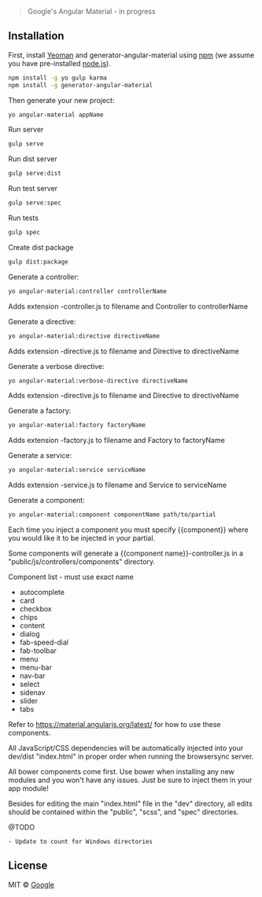 
> Google&#39;s Angular Material - in progress

## Installation

First, install [Yeoman](http://yeoman.io) and generator-angular-material using [npm](https://www.npmjs.com/) (we assume you have pre-installed [node.js](https://nodejs.org/)).

```bash
npm install -g yo gulp karma
npm install -g generator-angular-material
```

Then generate your new project:

```bash
yo angular-material appName
```

Run server


```bash
gulp serve
```

Run dist server


```bash
gulp serve:dist
```

Run test server


```bash
gulp serve:spec
```

Run tests


```bash
gulp spec
```

Create dist package


```bash
gulp dist:package
```

Generate a controller:

```bash
yo angular-material:controller controllerName
```

Adds extension -controller.js to filename and Controller to controllerName

Generate a directive:

```bash
yo angular-material:directive directiveName
```

Adds extension -directive.js to filename and Directive to directiveName


Generate a verbose directive:

```bash
yo angular-material:verbose-directive directiveName
```

Adds extension -directive.js to filename and Directive to directiveName


Generate a factory:

```bash
yo angular-material:factory factoryName
```

Adds extension -factory.js to filename and Factory to factoryName


Generate a service:

```bash
yo angular-material:service serviceName 
```

Adds extension -service.js to filename and Service to serviceName

Generate a component:

```bash
yo angular-material:component componentName path/to/partial 
```

Each time you inject a component you must specify {{component}} where you would like it to be injected in your partial.

Some components will generate a {{component name}}-controller.js in a "public/js/controllers/components" directory.

Component list - must use exact name
- autocomplete
- card
- checkbox
- chips
- content
- dialog
- fab-speed-dial
- fab-toolbar
- menu
- menu-bar
- nav-bar
- select
- sidenav
- slider
- tabs

Refer to https://material.angularjs.org/latest/ for how to use these components.


All JavaScript/CSS dependencies will be automatically injected into your dev/dist "index.html" in proper order when running the browsersync server.

All bower components come first. Use bower when installing any new modules and you won't have any issues. Just be sure to inject them in your app module!

Besides for editing the main "index.html" file in the "dev" directory, all edits should be contained within the "public", "scss", and "spec" directories.

@TODO 

	- Update to count for Windows directories

## License

MIT © [Google](https://github.com/iansawyerva)


[npm-image]: https://badge.fury.io/js/generator-angular-material.svg
[npm-url]: https://npmjs.org/package/generator-angular-material
[daviddm-image]: https://david-dm.org/iansawyerva/generator-angular-material.svg?theme=shields.io
[daviddm-url]: https://david-dm.org/iansawyerva/generator-angular-material
